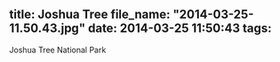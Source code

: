 title: Joshua Tree
file_name: "2014-03-25-11.50.43.jpg"
date: 2014-03-25 11:50:43
tags:
---

Joshua Tree National Park